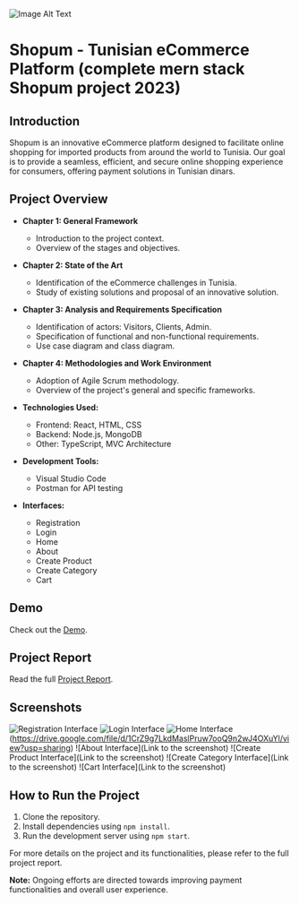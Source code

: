 

![Image Alt Text](https://raw.githubusercontent.com/SamahSebai/Shopum/main/client/public/logo2.png)



# Shopum - Tunisian eCommerce Platform (complete mern stack Shopum project 2023)

## Introduction

Shopum is an innovative eCommerce platform designed to facilitate online shopping for imported products from around the world to Tunisia. Our goal is to provide a seamless, efficient, and secure online shopping experience for consumers, offering payment solutions in Tunisian dinars.

## Project Overview

- **Chapter 1: General Framework**
  - Introduction to the project context.
  - Overview of the stages and objectives.

- **Chapter 2: State of the Art**
  - Identification of the eCommerce challenges in Tunisia.
  - Study of existing solutions and proposal of an innovative solution.

- **Chapter 3: Analysis and Requirements Specification**
  - Identification of actors: Visitors, Clients, Admin.
  - Specification of functional and non-functional requirements.
  - Use case diagram and class diagram.

- **Chapter 4: Methodologies and Work Environment**
  - Adoption of Agile Scrum methodology.
  - Overview of the project's general and specific frameworks.

- **Technologies Used:**
  - Frontend: React, HTML, CSS
  - Backend: Node.js, MongoDB
  - Other: TypeScript, MVC Architecture

- **Development Tools:**
  - Visual Studio Code
  - Postman for API testing

- **Interfaces:**
  - Registration
  - Login
  - Home
  - About
  - Create Product
  - Create Category
  - Cart

## Demo

Check out the [Demo](https://drive.google.com/file/d/1-rniMEIvrijucNwPpJmc7mrQ2eYCQ5dq/view?usp=sharing).

## Project Report

Read the full [Project Report](https://drive.google.com/file/d/1FS1v6eWn8daPhSQfmGSXmSb1TP6zdTF0/view?usp=sharing).

## Screenshots

![Registration Interface](https://drive.google.com/file/d/1X5PAjzemwPSlWnvVkYeWV7o9jTZn7ILO/view?usp=sharing)
![Login Interface](https://drive.google.com/file/d/1lae_eeBGGTnFp1CN4NKvU9Q8qxlxQbYI/view?usp=sharing)
![Home Interface](https://drive.google.com/file/d/1bLmkpSIqOAQYzZdgOWgTWvVEjFH35qnx/view?usp=sharing) (https://drive.google.com/file/d/1CrZ9g7LkdMaslPruw7ooQ9n2wJ4OXuYl/view?usp=sharing)
![About Interface](Link to the screenshot)
![Create Product Interface](Link to the screenshot)
![Create Category Interface](Link to the screenshot)
![Cart Interface](Link to the screenshot)

## How to Run the Project

1. Clone the repository.
2. Install dependencies using `npm install`.
3. Run the development server using `npm start`.

For more details on the project and its functionalities, please refer to the full project report.

**Note:** Ongoing efforts are directed towards improving payment functionalities and overall user experience.
